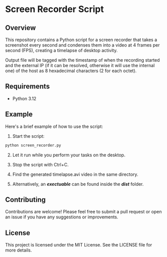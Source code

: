 # Screen Recorder Script

## Overview

This repository contains a Python script for a screen recorder that takes a screenshot every second and condenses them into a video at 4 frames per second (FPS), creating a timelapse of desktop activity.

Output file will be tagged with the timestamp of when the recording started and the external IP (if it can be resolved, otherwise it will use the internal one) of the host as 8 hexadecimal characters (2 for each octet).

## Requirements

- Python 3.12

## Example

Here's a brief example of how to use the script:

1. Start the script:

```sh
python screen_recorder.py
```
2. Let it run while you perform your tasks on the desktop.

3. Stop the script with Ctrl+C.

4. Find the generated timelapse.avi video in the same directory.

5. Alternatively, an ___exectuable___ can be found inside the ___dist___  folder.

## Contributing

Contributions are welcome! Please feel free to submit a pull request or open an issue if you have any suggestions or improvements.

## License

This project is licensed under the MIT License. See the LICENSE file for more details.
